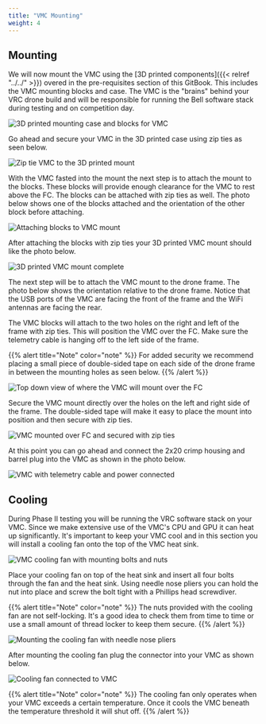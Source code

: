 ```yaml
---
title: "VMC Mounting"
weight: 4
---
```


## Mounting

We will now mount the VMC using the
[3D printed components]({{< relref "../../" >}})
overed in the pre-requisites section of this GitBook.
This includes the VMC mounting blocks and case.
The VMC is the "brains" behind your VRC drone build and will be responsible
for running the Bell software stack during testing and on competition day.

![3D printed mounting case and blocks for VMC](3d_printed_parts_for_vmc_mounting.jpg)

Go ahead and secure your VMC in the 3D printed case using zip ties as seen below.

![Zip tie VMC to the 3D printed mount](vmc_case_with_zip_ties.jpg)

With the VMC fasted into the mount the next step is to attach the
mount to the blocks. These blocks will provide enough clearance for
the VMC to rest above the FC. The blocks can be attached with zip ties
as well. The photo below shows one of the blocks attached and the
orientation of the other block before attaching.

![Attaching blocks to VMC mount](3d_printed_vmc_block_zip_tied.jpg)

After attaching the blocks with zip ties your 3D printed VMC mount should
like the photo below.

![3D printed VMC mount complete](vmc_ready_for_mounting.jpg)

The next step will be to attach the VMC mount to the drone frame.
The photo below shows the orientation relative to the drone frame.
Notice that the USB ports of the VMC are facing the front of the frame
and the WiFi antennas are facing the rear.

The VMC blocks will attach to the two holes on the right and left of
the frame with zip ties. This will position the VMC over the FC.
Make sure the telemetry cable is hanging off to the left side of the frame.

{{% alert title="Note" color="note" %}}
For added security we recommend placing a small piece of double-sided
tape on each side of the drone frame in between the mounting holes as seen below.
{{% /alert %}}

![Top down view of where the VMC will mount over the FC](attaching_vmc_to_frame.jpg)

Secure the VMC mount directly over the holes on the left and right side
of the frame. The double-sided tape will make it easy to place the mount
into position and then secure with zip ties.

![VMC mounted over FC and secured with zip ties](attaching_vmc_to_frame_closeup.jpg)

At this point you can go ahead and connect the 2x20 crimp housing
and barrel plug into the VMC as shown in the photo below.

![VMC with telemetry cable and power connected](vmc_attached_with_telemetry_and_power.jpg)

## Cooling

During Phase II testing you will be running the VRC software stack on your VMC.
Since we make extensive use of the VMC's CPU and GPU it can heat up significantly.
It's important to keep your VMC cool and in this section you will install a cooling
fan onto the top of the VMC heat sink.

![VMC cooling fan with mounting bolts and nuts](vmc_cooling_fan.jpg)

Place your cooling fan on top of the heat sink and insert all four bolts
through the fan and the heat sink. Using needle nose pliers you can hold
the nut into place and screw the bolt tight with a Phillips head screwdiver.

{{% alert title="Note" color="note" %}}
The nuts provided with the cooling fan are not self-locking.
It's a good idea to check them from time to time or use a small amount
of thread locker to keep them secure.
{{% /alert %}}

![Mounting the cooling fan with needle nose pliers](vmc_cooling_needle_nose.jpg)

After mounting the cooling fan plug the connector into your VMC as shown below.

![Cooling fan connected to VMC](vmc_cooling_plugged_in.jpg)

{{% alert title="Note" color="note" %}}
The cooling fan only operates when your VMC exceeds a certain temperature.
Once it cools the VMC beneath the temperature threshold it will shut off.
{{% /alert %}}
